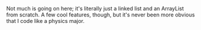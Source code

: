 Not much is going on here; it's literally just a linked list and an ArrayList from scratch. A few cool features, though, but it's never been more obvious that I code like a physics major.
